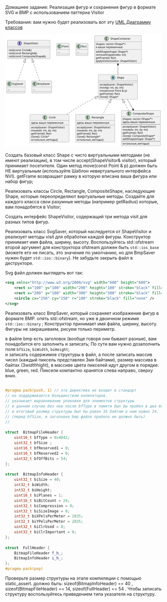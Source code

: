 Домашнее задание: Реализация фигур и сохранения фигур в формате SVG и BMP с использованием паттерна Visitor

Требования: вам нужно будет реализовать вот эту [UML Диаграмму классов](https://ru.wikipedia.org/wiki/%D0%94%D0%B8%D0%B0%D0%B3%D1%80%D0%B0%D0%BC%D0%BC%D0%B0_%D0%BA%D0%BB%D0%B0%D1%81%D1%81%D0%BE%D0%B2)

![alt text](images/uml.svg)

Создать базовый класс Shape с чисто виртуальными методами (не имеют реализации), в том числе accept(ShapeVisitor& visitor), который принимает посетителя. Один метод move(const Point & p) должен быть НЕ виртуальным (используйте Шаблон невиртуального интерфейса NVI).  getFrame возвращает рамку в которую вписана ваша фигура или набор фигур; 

Реализовать классы Circle, Rectangle, CompositeShape, наследующие Shape, которые переопределяют виртуальные методы. 
Создайте для каждого класса свои разумные методы (например getRadius) которые, вам понадобятся в Visitor;

Создать интерфейс ShapeVisitor, содержащий три метода visit для разных типов фигур.

Реализовать класс SvgSaver, который наследуется от ShapeVisitor и реализует методы visit для обработки каждой фигуры. Конструктор принимает имя файла, ширину, высоту.
Воспользуйтесь std::ofstream второй аргумент для конструктора ofstream должен быть `std::ios_base` (можете его не писать, это значение по умолчанию, но для BmpSaver нужен будет `std::ios::binary`). Не забудьте закрыть файл в деструкторе.

Svg файл должен выглядеть вот так:


```svg
<svg xmlns="http://www.w3.org/2000/svg" width="600" height="600">
    <rect x="100" y="100" width="200" height="100" stroke="black" fill="none" />
    <rect x="200" y="100" width="300" height="300" stroke="black" fill="none" />
    <circle cx="250" cy="250" r="100" stroke="black" fill="none" />
</svg>
```


Реализовать класс BmpSaver, который сохраняет изображение фигур в формате BMP. опять std::ofstream, но уже в двоичном режиме `std::ios::binary` ; Конструктор принимает имя файла, ширину, высоту. 
Фигуры не закрашиваем, рисуем только периметр.

в файле bmp есть заголовок (вообще говоря они бывают разные), вам понадобится его заполнить и записать; 
По сути вам нужно дозаполнить поля `bfSize`, `biWidth`, `biHeight`;  
и запиcать содержимое структуры в файл, а после записать массив чисел (каждый пиксель представлен 3мя байтами), размер массива в байтах (3*width*hight), в массиве цвета пикселей идут другом в порядке: blue, green, red. Пиксели компактно хранятся слева направо, сверху вних.


```cpp

#pragma pack(push, 1) // эта директива не входит в стандарт 
// но поддерживается большинством копиляторов. 
// указывает выравнивание упаковки для элементов структуры
// в данном случае без нее после bfType в памяти был бы пробел в два байта 
// и итоговый размер структуры был бы равен 16 байтам а нам нужно 14.
// (перед bfSize, в заголовке bmp файла пробела не должно быть)
// 

struct  BitmapFileHeader {
    uint16_t bfType = 0x4D42;
    uint32_t bfSize ;
    uint16_t bfReserved1 = 0;
    uint16_t bfReserved2 = 0;
    uint32_t bfOffBits = 54;
};

struct  BitmapInfoHeader {
    uint32_t biSize = 40;
    int32_t biWidth;
    int32_t biHeight;
    uint16_t biPlanes = 1;
    uint16_t biBitCount = 24;
    uint32_t biCompression = 0;
    uint32_t biSizeImage = 0;
    int32_t biXPelsPerMeter = 2835;
    int32_t biYPelsPerMeter = 2835;
    uint32_t biClrUsed = 0;
    uint32_t biClrImportant = 0;
};

struct  FullHeader {
    BitmapFileHeader f_h_;
    BitmapInfoHeader i_h_;
};
#pragma pack(pop)

```

Проверьте размер структуры на этапе компиляции с помощью static_assert.
должно быть: sizeof(BitmapInfoHeader) == 40 , sizeof(BitmapFileHeader) == 14, sizeof(FullHeader) == 54  .
Чтобы записать структуру воспользуйтесь приведением типа указателя на структуру.